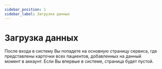```yaml
---
sidebar_position: 1
sidebar_label: Загрузка данных
---
```


# Загрузка данных

После входа в систему Вы попадете на основную страницу сервиса, где представлены карточки всех пациентов, добавленных на данный момент в аккаунт. Если Вы впервые в системе, страница будет пустой.
